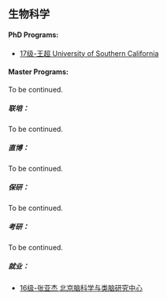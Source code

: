 ## 生物科学

#### PhD Programs:

-   [17级-王超 University of Southern California](grad-application/biology/bioscience/[US]-17-wangchao.md)

#### Master Programs:

To be continued.

##### 联培：

To be continued.

##### 直博：

To be continued.

##### 保研：

To be continued.

##### 考研：

To be continued.

##### 就业：

- [16级-张亚杰 北京脑科学与类脑研究中心](grad-application/biology/bioscience/[CN]-16-zhangyajie.md)